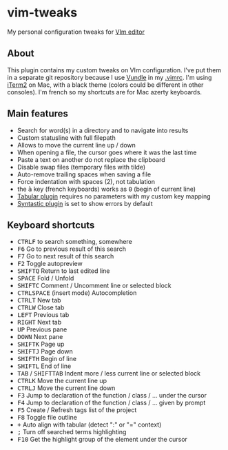 # vim-tweaks
My personal configuration tweaks for [VIm editor](http://www.vim.org)

## About
This plugin contains my custom tweaks on VIm configuration. I've put them in a separate git repository because I use [Vundle](http://github.com/gmarik/vundle) in my [.vimrc](https://github.com/webastien/vim). I'm using [iTerm2](http://iterm2.com) on Mac, with a black theme (colors could be different in other consoles). I'm french so my shortcuts are for Mac azerty keyboards.

## Main features
* Search for word(s) in a directory and to navigate into results
* Custom statusline with full filepath
* Allows to move the current line up / down
* When opening a file, the cursor goes where it was the last time
* Paste a text on another do not replace the clipboard
* Disable swap files (temporary files with tilde)
* Auto-remove trailing spaces when saving a file
* Force indentation with spaces (2), not tabulation
* the <kbd>à</kbd> key (french keyboards) works as <kbd>0</kbd> (begin of current line)
* [Tabular plugin](https://github.com/godlygeek/tabular) requires no parameters with my custom key mapping
* [Syntastic plugin](https://github.com/scrooloose/syntastic) is set to show errors by default

## Keyboard shortcuts
* <kbd>CTRL</kbd><kbd>F</kbd> to search something, somewhere
* <kbd>F6</kbd> Go to previous result of this search
* <kbd>F7</kbd> Go to next result of this search
* <kbd>F2</kbd> Toggle autopreview
* <kbd>SHIFT</kbd><kbd>Q</kbd> Return to last edited line
* <kbd>SPACE</kbd> Fold / Unfold
* <kbd>SHIFT</kbd><kbd>C</kbd> Comment / Uncomment line or selected block
* <kbd>CTRL</kbd><kbd>SPACE</kbd> (insert mode) Autocompletion
* <kbd>CTRL</kbd><kbd>T</kbd> New tab
* <kbd>CTRL</kbd><kbd>W</kbd> Close tab
* <kbd>LEFT</kbd> Previous tab
* <kbd>RIGHT</kbd> Next tab
* <kbd>UP</kbd> Previous pane
* <kbd>DOWN</kbd> Next pane
* <kbd>SHIFT</kbd><kbd>K</kbd> Page up
* <kbd>SHIFT</kbd><kbd>J</kbd> Page down
* <kbd>SHIFT</kbd><kbd>H</kbd> Begin of line
* <kbd>SHIFT</kbd><kbd>L</kbd> End of line
* <kbd>TAB</kbd> / <kbd>SHIFT</kbd><kbd>TAB</kbd> Indent more / less current line or selected block
* <kbd>CTRL</kbd><kbd>K</kbd> Move the current line up
* <kbd>CTRL</kbd><kbd>J</kbd> Move the current line down
* <kbd>F3</kbd> Jump to declaration of the function / class / ... under the cursor
* <kbd>F4</kbd> Jump to declaration of the function / class / ... given by prompt
* <kbd>F5</kbd> Create / Refresh tags list of the project
* <kbd>F8</kbd> Toggle file outline
* <kbd>+</kbd> Auto align with tabular (detect ":" or "=" context)
* <kbd>;</kbd> Turn off searched terms highlighting
* <kbd>F10</kbd> Get the highlight group of the element under the cursor

